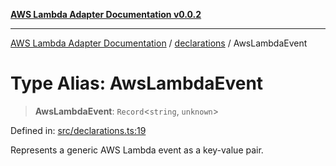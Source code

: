 [**AWS Lambda Adapter Documentation v0.0.2**](../../README.md)

***

[AWS Lambda Adapter Documentation](../../modules.md) / [declarations](../README.md) / AwsLambdaEvent

# Type Alias: AwsLambdaEvent

> **AwsLambdaEvent**: `Record`\<`string`, `unknown`\>

Defined in: [src/declarations.ts:19](https://github.com/stonemjs/aws-lambda-adapter/blob/9de4b38bb7a5afd4d5599dae1399969698a2422d/src/declarations.ts#L19)

Represents a generic AWS Lambda event as a key-value pair.
